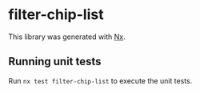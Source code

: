 # filter-chip-list

This library was generated with [Nx](https://nx.dev).

## Running unit tests

Run `nx test filter-chip-list` to execute the unit tests.
